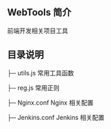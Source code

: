 ## WebTools 简介

前端开发相关项目工具

## 目录说明

├─ utils.js 常用工具函数

├─ reg.js 常用正则

├─ Nginx.conf Nginx 相关配置

├─ Jenkins.conf Jenkins 相关配置
